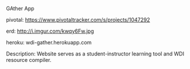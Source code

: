 GAther App

pivotal:
https://www.pivotaltracker.com/s/projects/1047292

erd:
http://i.imgur.com/kwqy6Fw.jpg

heroku:
wdi-gather.herokuapp.com

Description:
Website serves as a student-instructor learning tool and WDI resource compiler.
